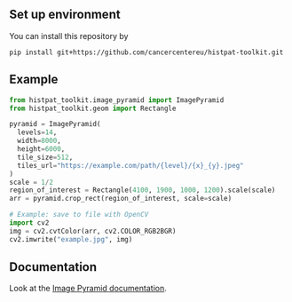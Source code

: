 ## Set up environment

You can install this repository by
```
pip install git+https://github.com/cancercentereu/histpat-toolkit.git
```

## Example

```python
from histpat_toolkit.image_pyramid import ImagePyramid
from histpat_toolkit.geom import Rectangle

pyramid = ImagePyramid(
  levels=14,
  width=8000,
  height=6000,
  tile_size=512,
  tiles_url="https://example.com/path/{level}/{x}_{y}.jpeg"
)
scale = 1/2
region_of_interest = Rectangle(4100, 1900, 1000, 1200).scale(scale)
arr = pyramid.crop_rect(region_of_interest, scale=scale)

# Example: save to file with OpenCV
import cv2
img = cv2.cvtColor(arr, cv2.COLOR_RGB2BGR)
cv2.imwrite("example.jpg", img)
```

## Documentation

Look at the [Image Pyramid documentation](/doc/image-pyramid.pdf).
